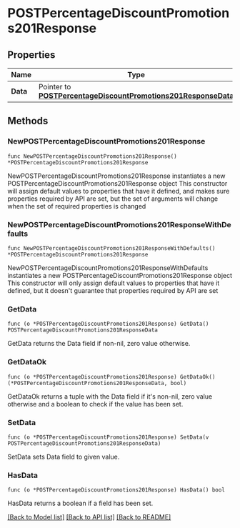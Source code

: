 # POSTPercentageDiscountPromotions201Response

## Properties

Name | Type | Description | Notes
------------ | ------------- | ------------- | -------------
**Data** | Pointer to [**POSTPercentageDiscountPromotions201ResponseData**](POSTPercentageDiscountPromotions201ResponseData.md) |  | [optional] 

## Methods

### NewPOSTPercentageDiscountPromotions201Response

`func NewPOSTPercentageDiscountPromotions201Response() *POSTPercentageDiscountPromotions201Response`

NewPOSTPercentageDiscountPromotions201Response instantiates a new POSTPercentageDiscountPromotions201Response object
This constructor will assign default values to properties that have it defined,
and makes sure properties required by API are set, but the set of arguments
will change when the set of required properties is changed

### NewPOSTPercentageDiscountPromotions201ResponseWithDefaults

`func NewPOSTPercentageDiscountPromotions201ResponseWithDefaults() *POSTPercentageDiscountPromotions201Response`

NewPOSTPercentageDiscountPromotions201ResponseWithDefaults instantiates a new POSTPercentageDiscountPromotions201Response object
This constructor will only assign default values to properties that have it defined,
but it doesn't guarantee that properties required by API are set

### GetData

`func (o *POSTPercentageDiscountPromotions201Response) GetData() POSTPercentageDiscountPromotions201ResponseData`

GetData returns the Data field if non-nil, zero value otherwise.

### GetDataOk

`func (o *POSTPercentageDiscountPromotions201Response) GetDataOk() (*POSTPercentageDiscountPromotions201ResponseData, bool)`

GetDataOk returns a tuple with the Data field if it's non-nil, zero value otherwise
and a boolean to check if the value has been set.

### SetData

`func (o *POSTPercentageDiscountPromotions201Response) SetData(v POSTPercentageDiscountPromotions201ResponseData)`

SetData sets Data field to given value.

### HasData

`func (o *POSTPercentageDiscountPromotions201Response) HasData() bool`

HasData returns a boolean if a field has been set.


[[Back to Model list]](../README.md#documentation-for-models) [[Back to API list]](../README.md#documentation-for-api-endpoints) [[Back to README]](../README.md)


